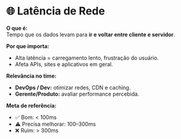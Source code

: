 # 🌐 Latência de Rede

**O que é:**  
Tempo que os dados levam para **ir e voltar entre cliente e servidor**.

**Por que importa:**  
- Alta latência = carregamento lento, frustração do usuário.  
- Afeta APIs, sites e aplicativos em geral.

**Relevância no time:**  
- **DevOps / Dev:** otimizar redes, CDN e caching.  
- **Gerente/Produto:** avaliar performance percebida.

**Meta de referência:**  
- ✅ Bom: < 100ms  
- ⚠️ Precisa melhorar: 100–300ms  
- ❌ Ruim: > 300ms
